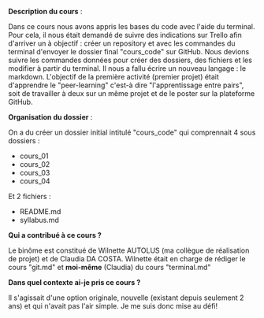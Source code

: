 **Description du cours** :

Dans ce cours nous avons appris les bases du code avec l'aide du terminal. Pour cela, il nous était demandé de suivre des indications sur Trello afin d'arriver un à objectif : créer un repository et avec les commandes du terminal d'envoyer le dossier final "cours_code" sur GitHub. Nous devions suivre les commandes données pour créer des dossiers, des fichiers et les modifier à partir du terminal. Il nous a fallu écrire un nouveau langage : le  markdown. L'objectif de la première activité (premier projet) était d'apprendre le "peer-learning" c'est-à dire "l'apprentissage entre pairs", soit de travailler à deux sur un même projet et de le poster sur la plateforme GitHub.


**Organisation du dossier** :

On a du créer un dossier initial intitulé "cours_code" qui comprennait 4 sous dossiers :
- cours_01
- cours_02
- cours_03
- cours_04

Et 2 fichiers :
- README.md
- syllabus.md	


**Qui a contribué à ce cours ?**

Le binôme est constitué de Wilnette AUTOLUS (ma collègue de réalisation de projet) et de Claudia DA COSTA.
Wilnette était en charge de rédiger le cours "git.md" et **moi-même** (Claudia) du cours "terminal.md" 


**Dans quel contexte ai-je pris ce cours ?**

Il s'agissait d'une option originale, nouvelle (existant depuis seulement 2 ans) et qui n'avait pas l'air simple. Je me suis donc mise au défi!



